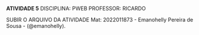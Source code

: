 **ATIVIDADE 5**
DISCIPLINA: PWEB
PROFESSOR: RICARDO

SUBIR O ARQUIVO DA ATIVIDADE
Mat: 2022011873 - Emanohelly Pereira de Sousa - (@emanohelly).
